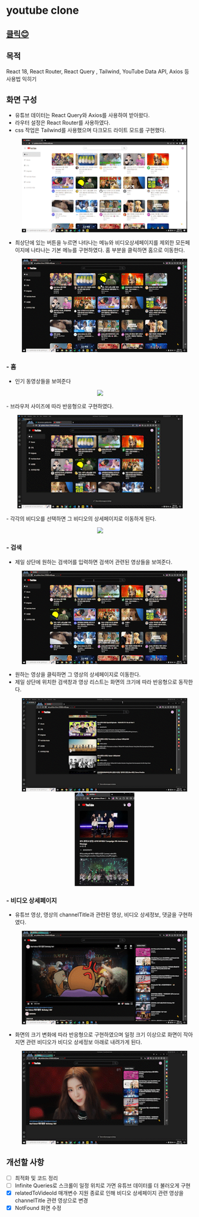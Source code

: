 # youtube clone

## [클릭😊](https://guileless-kheer-270589.netlify.app/)

## 목적

React 18, React Router, React Query , Tailwind, YouTube Data API, Axios 등 사용법 익히기

## 화면 구성

- 유튜브 데이터는 React Query와 Axios를 사용하여 받아왔다.
- 라우터 설정은 React Router를 사용하였다.
- css 작업은 Tailwind를 사용했으며 다크모드 라이트 모드를 구현했다.
  <p align="center">
  <img src="./public/img/다크모드.gif" height="250" />
  </p>
- 최상단에 있는 버튼을 누르면 나타나는 메뉴와 비디오상세페이지를 제외한 모든페이지에 나타나는 기본 메뉴를 구현하였다. 홈 부분을 클릭하면 홈으로 이동한다.
  <p align="center">
  <img src="./public/img/사이드바.gif" height="250" />
  </p>

### - 홈

- 인기 동영상들을 보여준다
<p align="center">
  <img src="./public/img/홈.jpg" height="250" />
</p>
- 브라우저 사이즈에 따라 반응형으로 구현하였다.
  <p align="center">
  <img src="./public/img/홈_반응형.gif" height="250" />
  </p>
- 각각의 비디오를 선택하면 그 비디오의 상세페이지로 이동하게 된다.
  <p align="center">
  <img src="./public/img/상세페이지이동.gif" height="250" />
  </p>

### - 검색

- 제일 상단에 원하는 검색어를 입력하면 검색어 관련된 영상들을 보여준다.
  <p align="center">
  <img src="./public/img/검색.gif" height="250" />
  </p>
- 원하는 영상을 클릭하면 그 영상의 상세페이지로 이동한다.
- 제일 상단에 위치한 검색창과 영상 리스트는 화면의 크기에 따라 반응형으로 동작한다.
  <p align="center">
  <img src="./public/img/검색반응형.gif" height="250" />
  <img src="./public/img/작은검색창.gif" height="250" />
  </p>

### - 비디오 상세페이지

- 유튜브 영상, 영상의 channelTitle과 관련된 영상, 비디오 상세정보, 댓글을 구현하였다.
  <p align="center">
  <img src="./public/img/상세페이지구성.gif" height="250" />
  </p>
- 화면의 크기 변화에 따라 반응형으로 구현하였으며 일정 크기 이상으로 화면이 작아지면 관련 비디오가 비디오 상세정보 아래로 내려가게 된다.
  <p align="center">
  <img src="./public/img/상세페이지반응형.gif" height="250" />
  </p>

## 개선할 사항

- [ ] 최적화 및 코드 정리
- [ ] Infinite Queries로 스크롤이 일정 위치로 가면 유튜브 데이터를 더 불러오게 구현
- [x] relatedToVideoId 매개변수 지원 종료로 인해 비디오 상세페이지 관련 영상을 channelTitle 관련 영상으로 변경
- [x] NotFound 화면 수정
